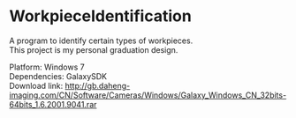 # WorkpieceIdentification
A program to identify certain types of workpieces.  
This project is my personal graduation design.  

Platform: Windows 7  
Dependencies: GalaxySDK  
Download link:  http://gb.daheng-imaging.com/CN/Software/Cameras/Windows/Galaxy_Windows_CN_32bits-64bits_1.6.2001.9041.rar
